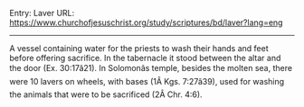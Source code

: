 Entry: Laver
URL: https://www.churchofjesuschrist.org/study/scriptures/bd/laver?lang=eng

---

A vessel containing water for the priests to wash their hands and feet before offering sacrifice. In the tabernacle it stood between the altar and the door (Ex. 30:17â21). In Solomonâs temple, besides the molten sea, there were 10 lavers on wheels, with bases (1Â Kgs. 7:27â39), used for washing the animals that were to be sacrificed (2Â Chr. 4:6).
